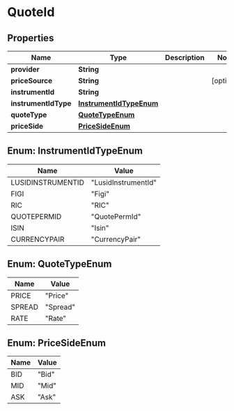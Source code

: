 

# QuoteId

## Properties

Name | Type | Description | Notes
------------ | ------------- | ------------- | -------------
**provider** | **String** |  | 
**priceSource** | **String** |  |  [optional]
**instrumentId** | **String** |  | 
**instrumentIdType** | [**InstrumentIdTypeEnum**](#InstrumentIdTypeEnum) |  | 
**quoteType** | [**QuoteTypeEnum**](#QuoteTypeEnum) |  | 
**priceSide** | [**PriceSideEnum**](#PriceSideEnum) |  | 



## Enum: InstrumentIdTypeEnum

Name | Value
---- | -----
LUSIDINSTRUMENTID | &quot;LusidInstrumentId&quot;
FIGI | &quot;Figi&quot;
RIC | &quot;RIC&quot;
QUOTEPERMID | &quot;QuotePermId&quot;
ISIN | &quot;Isin&quot;
CURRENCYPAIR | &quot;CurrencyPair&quot;



## Enum: QuoteTypeEnum

Name | Value
---- | -----
PRICE | &quot;Price&quot;
SPREAD | &quot;Spread&quot;
RATE | &quot;Rate&quot;



## Enum: PriceSideEnum

Name | Value
---- | -----
BID | &quot;Bid&quot;
MID | &quot;Mid&quot;
ASK | &quot;Ask&quot;



